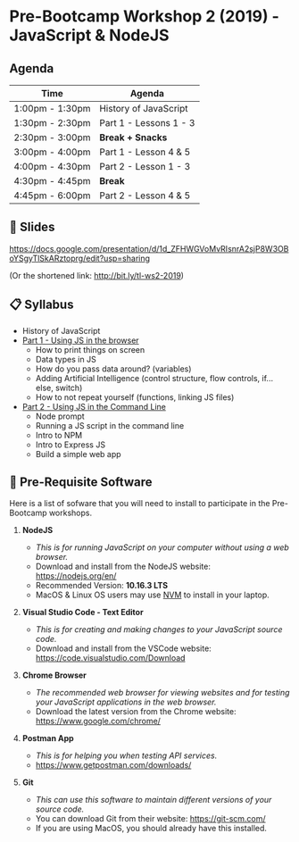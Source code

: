 # Pre-Bootcamp Workshop 2 (2019) - JavaScript & NodeJS

## Agenda

| Time | Agenda |
| ---- | ------ |
| 1:00pm - 1:30pm | History of JavaScript |
| 1:30pm - 2:30pm | Part 1 - Lessons 1 - 3 |
| 2:30pm - 3:00pm | **Break + Snacks** |
| 3:00pm - 4:00pm | Part 1 - Lesson 4 & 5 |
| 4:00pm - 4:30pm | Part 2 - Lesson 1 - 3 |
| 4:30pm - 4:45pm | **Break** |
| 4:45pm - 6:00pm | Part 2 - Lesson 4 & 5 |

## 🎥 Slides

<https://docs.google.com/presentation/d/1d_ZFHWGVoMvRIsnrA2sjP8W3OBoYSgyTlSkARztoprg/edit?usp=sharing>

(Or the shortened link: <http://bit.ly/tl-ws2-2019>)

## 📋 Syllabus

- History of JavaScript
- [Part 1 - Using JS in the browser](./part1/README.md)
	- How to print things on screen
	- Data types in JS
	- How do you pass data around? (variables)
	- Adding Artificial Intelligence (control structure, flow controls, if... else, switch)
	- How to not repeat yourself (functions, linking JS files)
- [Part 2 - Using JS in the Command Line](./part2/README.md)
	- Node prompt
	- Running a JS script in the command line
	- Intro to NPM
	- Intro to Express JS
	- Build a simple web app

## 💾 Pre-Requisite Software

Here is a list of sofware that you will need to install to participate in the Pre-Bootcamp workshops.

1. **NodeJS**
	- *This is for running JavaScript on your computer without using a web browser.*
	- Download and install from the NodeJS website: <https://nodejs.org/en/>
	- Recommended Version: **10.16.3 LTS**
	- MacOS & Linux OS users may use [NVM](https://github.com/nvm-sh/nvm) to install in your laptop.

2. **Visual Studio Code - Text Editor**
	- *This is for creating and making changes to your JavaScript source code.*
	- Download and install from the VSCode website: <https://code.visualstudio.com/Download>

3. **Chrome Browser**
	- *The recommended web browser for viewing websites and for testing your JavaScript applications in the web browser.*
	- Download the latest version from the Chrome website: <https://www.google.com/chrome/>

4. **Postman App**
	- *This is for helping you when testing API services.*
	- <https://www.getpostman.com/downloads/>

5. **Git**
	- *This can use this software to maintain different versions of your source code.*
	- You can download Git from their website: <https://git-scm.com/>
	- If you are using MacOS, you should already have this installed.
